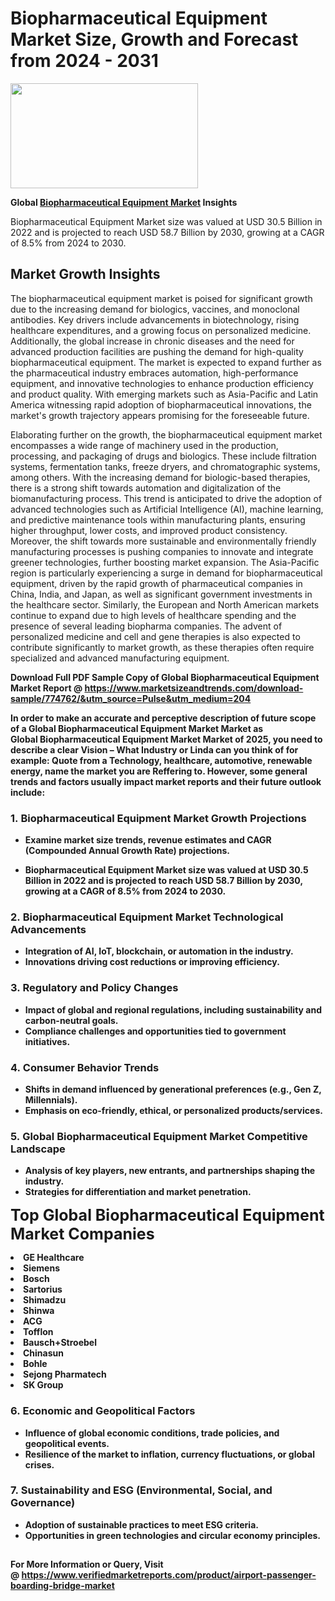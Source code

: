 <H1>Biopharmaceutical Equipment Market Size, Growth and Forecast from 2024 - 2031</H1><img class="aligncenter size-medium wp-image-584254" src="https://thirdeyenews.in/wp-content/uploads/2024/09/Global-Market-Research-300x168.jpeg" alt="" width="300" height="168" /><p><strong>Global&nbsp;<a href="https://www.marketsizeandtrends.com/download-sample/774762/&amp;utm_source=Pulse&amp;utm_medium=204">Biopharmaceutical Equipment Market</a> Insights</strong></p><p>Biopharmaceutical Equipment Market size was valued at USD 30.5 Billion in 2022 and is projected to reach USD 58.7 Billion by 2030, growing at a CAGR of 8.5% from 2024 to 2030.</p><p><h2>Market Growth Insights</h2> <p>The biopharmaceutical equipment market is poised for significant growth due to the increasing demand for biologics, vaccines, and monoclonal antibodies. Key drivers include advancements in biotechnology, rising healthcare expenditures, and a growing focus on personalized medicine. Additionally, the global increase in chronic diseases and the need for advanced production facilities are pushing the demand for high-quality biopharmaceutical equipment. The market is expected to expand further as the pharmaceutical industry embraces automation, high-performance equipment, and innovative technologies to enhance production efficiency and product quality. With emerging markets such as Asia-Pacific and Latin America witnessing rapid adoption of biopharmaceutical innovations, the market's growth trajectory appears promising for the foreseeable future.</p> <p><strong></strong></p> <p>Elaborating further on the growth, the biopharmaceutical equipment market encompasses a wide range of machinery used in the production, processing, and packaging of drugs and biologics. These include filtration systems, fermentation tanks, freeze dryers, and chromatographic systems, among others. With the increasing demand for biologic-based therapies, there is a strong shift towards automation and digitalization of the biomanufacturing process. This trend is anticipated to drive the adoption of advanced technologies such as Artificial Intelligence (AI), machine learning, and predictive maintenance tools within manufacturing plants, ensuring higher throughput, lower costs, and improved product consistency. Moreover, the shift towards more sustainable and environmentally friendly manufacturing processes is pushing companies to innovate and integrate greener technologies, further boosting market expansion. The Asia-Pacific region is particularly experiencing a surge in demand for biopharmaceutical equipment, driven by the rapid growth of pharmaceutical companies in China, India, and Japan, as well as significant government investments in the healthcare sector. Similarly, the European and North American markets continue to expand due to high levels of healthcare spending and the presence of several leading biopharma companies. The advent of personalized medicine and cell and gene therapies is also expected to contribute significantly to market growth, as these therapies often require specialized and advanced manufacturing equipment. <strong></p><p><span class=""><strong>Download Full PDF Sample Copy of Global Biopharmaceutical Equipment Market Report</strong> @ <a href="https://www.marketsizeandtrends.com/download-sample/774762/&amp;utm_source=Pulse&amp;utm_medium=204" target="_blank">https://www.marketsizeandtrends.com/download-sample/774762/&amp;utm_source=Pulse&amp;utm_medium=204</a></span></p><p>In order to make an accurate and perceptive description of future scope of a Global&nbsp;Biopharmaceutical Equipment Market Market as Global&nbsp;Biopharmaceutical Equipment Market Market of 2025, you need to describe a clear Vision &ndash; What Industry or Linda can you think of for example: Quote from a Technology, healthcare, automotive, renewable energy, name the market you are Reffering to. However, some general trends and factors usually impact market reports and their future outlook include:</p><h3>1.&nbsp;<strong>Biopharmaceutical Equipment Market Growth Projections</strong></h3><ul><li>Examine market size trends, revenue estimates and CAGR (Compounded Annual Growth Rate) projections.</li><li><p>Biopharmaceutical Equipment Market size was valued at USD 30.5 Billion in 2022 and is projected to reach USD 58.7 Billion by 2030, growing at a CAGR of 8.5% from 2024 to 2030.</p></li></ul><h3>2.&nbsp;<strong>Biopharmaceutical Equipment Market Technological Advancements</strong></h3><ul><li>Integration of AI, IoT, blockchain, or automation in the industry.</li><li>Innovations driving cost reductions or improving efficiency.</li></ul><h3>3.&nbsp;<strong>Regulatory and Policy Changes</strong></h3><ul><li>Impact of global and regional regulations, including sustainability and carbon-neutral goals.</li><li>Compliance challenges and opportunities tied to government initiatives.</li></ul><h3>4.&nbsp;<strong>Consumer Behavior Trends</strong></h3><ul><li>Shifts in demand influenced by generational preferences (e.g., Gen Z, Millennials).</li><li>Emphasis on eco-friendly, ethical, or personalized products/services.</li></ul><h3>5.&nbsp;<strong>Global Biopharmaceutical Equipment Market Competitive Landscape</strong></h3><ul><li>Analysis of key players, new entrants, and partnerships shaping the industry.</li><li>Strategies for differentiation and market penetration.</li></ul><p data-pm-slice="1 1 []"><span style="color: inherit; font-family: inherit; font-size: 25px;">Top Global Biopharmaceutical Equipment Market Companies</span></p><div class="" data-test-id=""><p><li>GE Healthcare</li><li> Siemens</li><li> Bosch</li><li> Sartorius</li><li> Shimadzu</li><li> Shinwa</li><li> ACG</li><li> Tofflon</li><li> Bausch+Stroebel</li><li> Chinasun</li><li> Bohle</li><li> Sejong Pharmatech</li><li> SK Group</li></p></div><h3>6.&nbsp;<strong>Economic and Geopolitical Factors</strong></h3><ul><li>Influence of global economic conditions, trade policies, and geopolitical events.</li><li>Resilience of the market to inflation, currency fluctuations, or global crises.</li></ul><h3>7.&nbsp;<strong>Sustainability and ESG (Environmental, Social, and Governance)</strong></h3><ul><li>Adoption of sustainable practices to meet ESG criteria.</li><li>Opportunities in green technologies and circular economy principles.</li></ul><h2><strong style="font-size: 14px;">For More Information or Query, Visit @&nbsp;</strong><a style="background-color: #ffffff; font-size: 14px;" href="https://www.marketsizeandtrends.com/report/biopharmaceutical-equipment-market/" target="_blank">https://www.verifiedmarketreports.com/product/airport-passenger-boarding-bridge-market</a></h2>
